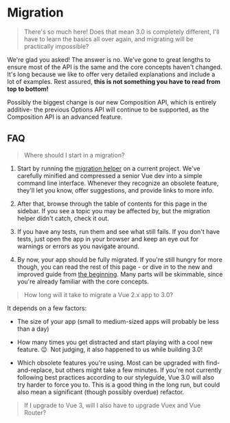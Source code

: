 # Migration

> There's so much here! Does that mean 3.0 is completely different, I'll have to learn the basics all over again, and migrating will be practically impossible?

We're glad you asked! The answer is no. We've gone to great lengths to ensure most of the API is the same and the core concepts haven't changed. It's long because we like to offer very detailed explanations and include a lot of examples. Rest assured, **this is not something you have to read from top to bottom!**

[//]: # 'TODO: update composition API with a link'

Possibly the biggest change is our new Composition API, which is entirely additive- the previous Options API will continue to be supported, as the Composition API is an advanced feature.

## FAQ

> Where should I start in a migration?

[//]: # 'TODO: update this link when we have a migration helper'

1. Start by running the [migration helper](https://github.com/vuejs/vue-migration-helper) on a current project. We've carefully minified and compressed a senior Vue dev into a simple command line interface. Whenever they recognize an obsolete feature, they'll let you know, offer suggestions, and provide links to more info.

2. After that, browse through the table of contents for this page in the sidebar. If you see a topic you may be affected by, but the migration helper didn't catch, check it out.

3. If you have any tests, run them and see what still fails. If you don't have tests, just open the app in your browser and keep an eye out for warnings or errors as you navigate around.

4. By now, your app should be fully migrated. If you're still hungry for more though, you can read the rest of this page - or dive in to the new and improved guide from [the beginning](index.html). Many parts will be skimmable, since you're already familiar with the core concepts.

> How long will it take to migrate a Vue 2.x app to 3.0?

It depends on a few factors:

- The size of your app (small to medium-sized apps will probably be less than a day)

- How many times you get distracted and start playing with a cool new feature. 😉 &nbsp;Not judging, it also happened to us while building 3.0!

[//]: # 'TODO: update this with link to styleguide'

- Which obsolete features you're using. Most can be upgraded with find-and-replace, but others might take a few minutes. If you're not currently following best practices according to our styleguide, Vue 3.0 will also try harder to force you to. This is a good thing in the long run, but could also mean a significant (though possibly overdue) refactor.

> If I upgrade to Vue 3, will I also have to upgrade Vuex and Vue Router?

[//]: # 'TODO: still need to see where this lands'
